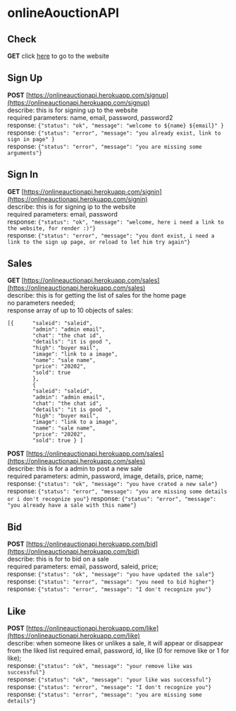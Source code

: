 # onlineAouctionAPI
## Check
**GET** click [here](https://onlineauctionapi.herokuapp.com/) to go to the website
## Sign Up
**POST** [https://onlineauctionapi.herokuapp.com/signup](https://onlineauctionapi.herokuapp.com/signup)   
describe: this is for signing up to the website   
required parameters: name, email, password, password2      
response: `{"status": "ok", "message": "welcome to ${name} ${email}" }`   
response: `{"status": "error", "message": "you already exist, link to sign in page" }`   
response: `{"status": "error", "message": "you are missing some arguments"}`
## Sign In
**GET** [https://onlineauctionapi.herokuapp.com/signin](https://onlineauctionapi.herokuapp.com/signin)   
describe: this is for signing ip to the website   
required parameters: email, password    
response: `{"status": "ok", "message": "welcome, here i need a link to the website, for render :)"}`    
response: `{"status": "error", "message": "you dont exist, i need a link to the sign up page, or reload to let him try again"}`
## Sales
**GET** [https://onlineauctionapi.herokuapp.com/sales](https://onlineauctionapi.herokuapp.com/sales)   
describe: this is for getting the list of sales for the home page   
no parameters needed;   
response array of up to 10 objects of sales:        
```
[{      "saleid": "saleid",
        "admin": "admin email",
        "chat": "the chat id",
        "details": "it is good ", 
        "high": "buyer mail",
        "image": "link to a image",
        "name": "sale name",
        "price": "20202",   
        "sold": true 
        }, 
        { 
        "saleid": "saleid",
        "admin": "admin email",
        "chat": "the chat id",
        "details": "it is good ", 
        "high": "buyer mail",
        "image": "link to a image",
        "name": "sale name",
        "price": "20202",   
        "sold": true } ]
```
**POST** [https://onlineauctionapi.herokuapp.com/sales](https://onlineauctionapi.herokuapp.com/sales)    
describe: this is for a admin to post a new sale   
required parameters: admin, password, image, details, price, name;     
response: `{"status": "ok", "message": "you have crated a new sale"}`   
response: `{"status": "error", "message": "you are missing some details or i don't recognize you"}`
response: `{"status": "error", "message": "you already have a sale with this name"}`
## Bid
**POST** [https://onlineauctionapi.herokuapp.com/bid](https://onlineauctionapi.herokuapp.com/bid)     
describe: this is for to bid on a sale   
required parameters: email, password, saleid, price;    
response: `{"status": "ok", "message": "you have updated the sale"}`
response: `{"status": "error", "message": "you need to bid higher"}`    
response: `{"status": "error", "message": "I don't recognize you"}`
## Like
**POST** [https://onlineauctionapi.herokuapp.com/like](https://onlineauctionapi.herokuapp.com/like)    
describe: when someone likes or unlikes a sale, it will appear or disappear from the liked list
required email, password, id, like (0 for remove like or 1 for like);   
response: `{"status": "ok", "message": "your remove like was successful"}`    
response: `{"status": "ok", "message": "your like was successful"}`   
response: `{"status": "error", "message": "I don't recognize you"}`    
response: `{"status": "error", "message": "you are missing some details"}`